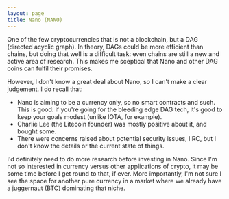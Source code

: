 ```yaml
---
layout: page
title: Nano (NANO)
---
```


One of the few cryptocurrencies that is not a blockchain, but a DAG (directed
acyclic graph). In theory, DAGs could be more efficient than chains, but
doing that well is a difficult task: even chains are still a new and active area of research. This makes me sceptical that Nano and other DAG coins can fulfil their promises.

However, I don't know a great deal about Nano, so I can't make a clear judgement. I do recall that:
* Nano is aiming to be a currency only, so no smart contracts and such. This
  is good: if you're going for the bleeding edge DAG tech, it's good to keep
  your goals modest (unlike IOTA, for example).
* Charlie Lee (the Litecoin founder) was mostly positive about it, and bought
  some.
* There were concerns raised about potential security issues, IIRC, but I don't
  know the details or the current state of things.

I'd definitely need to do more research before investing in Nano. Since I'm not so interested in currency versus other applications of crypto, it may be some time before I get round to that, if ever. More importantly, I'm not sure I see the space for another pure currency in a market where we already have a juggernaut (BTC) dominating that niche.
